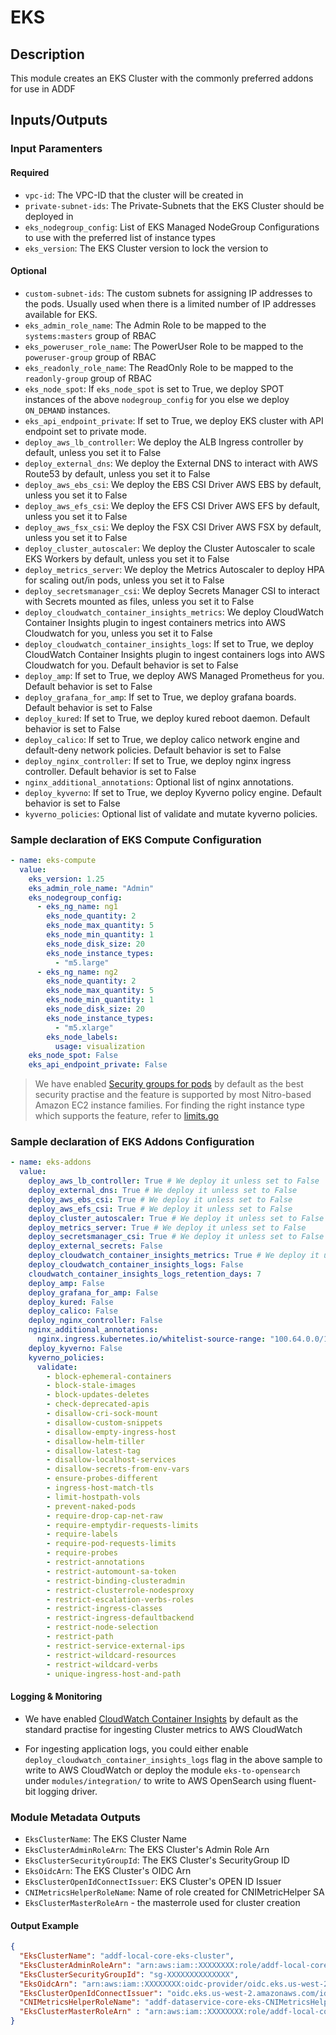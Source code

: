 # EKS


## Description

This module creates an EKS Cluster with the commonly preferred addons for use in ADDF


## Inputs/Outputs

### Input Paramenters

#### Required

- `vpc-id`: The VPC-ID that the cluster will be created in
- `private-subnet-ids`: The Private-Subnets that the EKS Cluster should be deployed in
- `eks_nodegroup_config`: List of EKS Managed NodeGroup Configurations to use with the preferred list of instance types
- `eks_version`: The EKS Cluster version to lock the version to

#### Optional

- `custom-subnet-ids`: The custom subnets for assigning IP addresses to the pods. Usually used when there is a limited number of IP addresses available for EKS.
- `eks_admin_role_name`: The Admin Role to be mapped to the `systems:masters` group of RBAC
- `eks_poweruser_role_name`: The PowerUser Role to be mapped to the `poweruser-group` group of RBAC
- `eks_readonly_role_name`: The ReadOnly Role to be mapped to the `readonly-group` group of RBAC
- `eks_node_spot`: If `eks_node_spot` is set to True, we deploy SPOT instances of the above `nodegroup_config` for you else we deploy `ON_DEMAND` instances.
- `eks_api_endpoint_private`: If set to True, we deploy EKS cluster with API endpoint set to private mode.
- `deploy_aws_lb_controller`: We deploy the ALB Ingress controller by default, unless you set it to False
- `deploy_external_dns`: We deploy the External DNS to interact with AWS Route53 by default, unless you set it to False
- `deploy_aws_ebs_csi`: We deploy the EBS CSI Driver AWS EBS by default, unless you set it to False
- `deploy_aws_efs_csi`: We deploy the EFS CSI Driver AWS EFS by default, unless you set it to False
- `deploy_aws_fsx_csi`: We deploy the FSX CSI Driver AWS FSX by default, unless you set it to False
- `deploy_cluster_autoscaler`: We deploy the Cluster Autoscaler to scale EKS Workers by default, unless you set it to False
- `deploy_metrics_server`: We deploy the Metrics Autoscaler to deploy HPA for scaling out/in pods, unless you set it to False
- `deploy_secretsmanager_csi`: We deploy Secrets Manager CSI to interact with Secrets mounted as files, unless you set it to False
- `deploy_cloudwatch_container_insights_metrics`: We deploy CloudWatch Container Insights plugin to ingest containers metrics into AWS Cloudwatch for you, unless you set it to False
- `deploy_cloudwatch_container_insights_logs`: If set to True, we deploy CloudWatch Container Insights plugin to ingest containers logs into AWS Cloudwatch for you. Default behavior is set to False
- `deploy_amp`: If set to True, we deploy AWS Managed Prometheus for you. Default behavior is set to False
- `deploy_grafana_for_amp`: If set to True, we deploy grafana boards. Default behavior is set to False
- `deploy_kured`: If set to True, we deploy kured reboot daemon. Default behavior is set to False
- `deploy_calico`: If set to True, we deploy calico network engine and default-deny network policies. Default behavior is set to False
- `deploy_nginx_controller`: If set to True, we deploy nginx ingress controller. Default behavior is set to False
- `nginx_additional_annotations`: Optional list of nginx annotations.
- `deploy_kyverno`: If set to True, we deploy Kyverno policy engine. Default behavior is set to False
- `kyverno_policies`: Optional list of validate and mutate kyverno policies.

### Sample declaration of EKS Compute Configuration

```yaml
- name: eks-compute
  value:
    eks_version: 1.25
    eks_admin_role_name: "Admin" 
    eks_nodegroup_config:
      - eks_ng_name: ng1
        eks_node_quantity: 2
        eks_node_max_quantity: 5
        eks_node_min_quantity: 1
        eks_node_disk_size: 20
        eks_node_instance_types: 
          - "m5.large"
      - eks_ng_name: ng2
        eks_node_quantity: 2
        eks_node_max_quantity: 5
        eks_node_min_quantity: 1
        eks_node_disk_size: 20
        eks_node_instance_types: 
          - "m5.xlarge"
        eks_node_labels:
          usage: visualization
    eks_node_spot: False
    eks_api_endpoint_private: False
```

> We have enabled [Security groups for pods](https://docs.aws.amazon.com/eks/latest/userguide/security-groups-for-pods.html) by default as the best security practise and the feature is supported by most Nitro-based Amazon EC2 instance families. For finding the right instance type which supports the feature, refer to [limits.go](https://github.com/aws/amazon-vpc-resource-controller-k8s/blob/master/pkg/aws/vpc/limits.go)

### Sample declaration of EKS Addons Configuration

```yaml
- name: eks-addons
  value:
    deploy_aws_lb_controller: True # We deploy it unless set to False
    deploy_external_dns: True # We deploy it unless set to False
    deploy_aws_ebs_csi: True # We deploy it unless set to False
    deploy_aws_efs_csi: True # We deploy it unless set to False
    deploy_cluster_autoscaler: True # We deploy it unless set to False
    deploy_metrics_server: True # We deploy it unless set to False
    deploy_secretsmanager_csi: True # We deploy it unless set to False
    deploy_external_secrets: False
    deploy_cloudwatch_container_insights_metrics: True # We deploy it unless set to False
    deploy_cloudwatch_container_insights_logs: False
    cloudwatch_container_insights_logs_retention_days: 7
    deploy_amp: False 
    deploy_grafana_for_amp: False
    deploy_kured: False
    deploy_calico: False
    deploy_nginx_controller: False
    nginx_additional_annotations:
      nginx.ingress.kubernetes.io/whitelist-source-range: "100.64.0.0/10,10.0.0.0/8"
    deploy_kyverno: False
    kyverno_policies:
      validate:
        - block-ephemeral-containers
        - block-stale-images
        - block-updates-deletes
        - check-deprecated-apis
        - disallow-cri-sock-mount
        - disallow-custom-snippets
        - disallow-empty-ingress-host
        - disallow-helm-tiller
        - disallow-latest-tag
        - disallow-localhost-services
        - disallow-secrets-from-env-vars
        - ensure-probes-different
        - ingress-host-match-tls
        - limit-hostpath-vols
        - prevent-naked-pods
        - require-drop-cap-net-raw
        - require-emptydir-requests-limits
        - require-labels
        - require-pod-requests-limits
        - require-probes
        - restrict-annotations
        - restrict-automount-sa-token
        - restrict-binding-clusteradmin
        - restrict-clusterrole-nodesproxy
        - restrict-escalation-verbs-roles
        - restrict-ingress-classes
        - restrict-ingress-defaultbackend
        - restrict-node-selection
        - restrict-path
        - restrict-service-external-ips
        - restrict-wildcard-resources
        - restrict-wildcard-verbs
        - unique-ingress-host-and-path
```

#### Logging & Monitoring

- We have enabled [CloudWatch Container Insights](https://docs.aws.amazon.com/prescriptive-guidance/latest/implementing-logging-monitoring-cloudwatch/kubernetes-eks-metrics.html) by default as the standard practise for ingesting Cluster metrics to AWS CloudWatch

- For ingesting application logs, you could either enable `deploy_cloudwatch_container_insights_logs` flag in the above sample to write to AWS CloudWatch or deploy the module `eks-to-opensearch` under `modules/integration/` to write to AWS OpenSearch using fluent-bit logging driver.

### Module Metadata Outputs

- `EksClusterName`: The EKS Cluster Name
- `EksClusterAdminRoleArn`: The EKS Cluster's Admin Role Arn
- `EksClusterSecurityGroupId`: The EKS Cluster's SecurityGroup ID
- `EksOidcArn`: The EKS Cluster's OIDC Arn
- `EksClusterOpenIdConnectIssuer`: EKS Cluster's OPEN ID Issuer
- `CNIMetricsHelperRoleName`: Name of role created for CNIMetricHelper SA
- `EksClusterMasterRoleArn` - the masterrole used for cluster creation

#### Output Example

```json
{
  "EksClusterName": "addf-local-core-eks-cluster",
  "EksClusterAdminRoleArn": "arn:aws:iam::XXXXXXXX:role/addf-local-core-eks-stack-clusterCreationRoleXXXX",
  "EksClusterSecurityGroupId": "sg-XXXXXXXXXXXXXX",
  "EksOidcArn": "arn:aws:iam::XXXXXXXX:oidc-provider/oidc.eks.us-west-2.amazonaws.com/id/XXXXXXXX",
  "EksClusterOpenIdConnectIssuer": "oidc.eks.us-west-2.amazonaws.com/id/098FBE7B04A9C399E4A3534FF1C288C6",
  "CNIMetricsHelperRoleName": "addf-dataservice-core-eks-CNIMetricsHelperRole",
  "EksClusterMasterRoleArn" : "arn:aws:iam::XXXXXXXX:role/addf-local-core-eks-us-east-1-masterrole"
}

```

